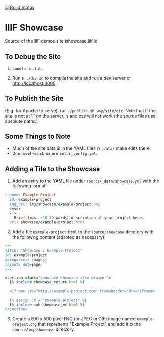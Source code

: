 [![Build Status](https://travis-ci.org/IIIF/iiif.io.svg?branch=master)](https://travis-ci.org/IIIF/iiif.io)

# IIIF Showcase

Source of the IIIF demos site (showcase.iiif.io)

## To Debug the Site

 1. `bundle install`

 2. Run `$ ./dev.sh` to compile the site and run a dev server on [http://localhost:4000](http://localhost:4000).

## To Publish the Site

(E.g. for Apache to serve), run `./publish.sh /my/site/dir`. Note that if the site is not at '/' on the server, js and css will not work (the source files use absolute paths.)

## Some Things to Note

 * Much of the site data is in the YAML files in `_data/` make edits there.
 * Site level variables are set in  `_config.yml`.

## Adding a Tile to the Showcase

1. Add an entry to the YAML file under `source/_data/showcase.yml` with the following format:

  ```ruby
  - name: Example Project
    id: example-project
    img_url: img/showcase/example-project.png
    desc:
    - >
      Brief (max. ~30-50 words) description of your project here.
    url: showcase/example-project.html

  ```

2. Add a file `example-project.html` to the `source/showcase` directory with the following content (adapted as necessary):

  ```ruby
  ---
  title: "Showcase : Example Project"
  id: example-project
  categories: [pages]
  layout: sub-page
  ---

  <section class="showcase showcase-item wrapper">
    {% include showcase_return.html %}

    <iframe src="http://example-project.com" frameborder="0"></iframe>

    {% assign id = "example-project" %}
    {% include sub-showcase_md.html %}
  </section>

  ```

3. Create a 500 x 500 pixel PNG (or JPEG or GIF) image named `example-project.png` that represents "Example Project" and add it to the `source/img/showcase` directory.

